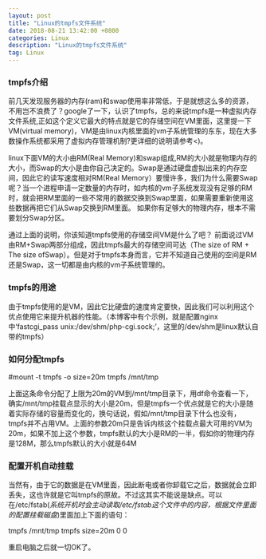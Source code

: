 ```yaml
---
layout: post
title: "Linux的tmpfs文件系统"
date: 2018-08-21 13:42:00 +0800
categories: Linux
description: "Linux的tmpfs文件系统"
tag: Linux
---
```


### tmpfs介绍

前几天发现服务器的内存(ram)和swap使用率非常低，于是就想这么多的资源，不用岂不浪费了？google了一下，认识了tmpfs，总的来说tmpfs是一种虚拟内存文件系统,正如这个定义它最大的特点就是它的存储空间在VM里面，这里提一下VM(virtual memory)，VM是由linux内核里面的vm子系统管理的东东，现在大多数操作系统都采用了虚拟内存管理机制?更详细的说明请参考<<UnderStanding The Linux Virtual Memory Manager>)。

linux下面VM的大小由RM(Real Memory)和swap组成,RM的大小就是物理内存的大小，而Swap的大小是由你自己决定的。Swap是通过硬盘虚拟出来的内存空间，因此它的读写速度相对RM(Real Memory）要慢许多，我们为什么需要Swap呢？当一个进程申请一定数量的内存时，如内核的vm子系统发现没有足够的RM时，就会把RM里面的一些不常用的数据交换到Swap里面，如果需要重新使用这些数据再把它们从Swap交换到RM里面。 如果你有足够大的物理内存，根本不需要划分Swap分区。

通过上面的说明，你该知道tmpfs使用的存储空间VM是什么了吧？ 前面说过VM由RM+Swap两部分组成，因此tmpfs最大的存储空间可达（The size of RM + The size ofSwap）。但是对于tmpfs本身而言，它并不知道自己使用的空间是RM还是Swap，这一切都是由内核的vm子系统管理的。

### tmpfs的用途

由于tmpfs使用的是VM，因此它比硬盘的速度肯定要快，因此我们可以利用这个优点使用它来提升机器的性能。（本博客中有个示例，就是配置nginx中‘fastcgi_pass  unix:/dev/shm/php-cgi.sock;’，这里的/dev/shm是linux默认自带的tmpfs）

### 如何分配tmpfs

\#mount -t tmpfs -o size=20m tmpfs /mnt/tmp

上面这条命令分配了上限为20m的VM到/mnt/tmp目录下，用df命令查看一下，确实/mnt/tmp挂载点显示的大小是20m，但是tmpfs一个优点就是它的大小是随着实际存储的容量而变化的，换句话说，假如/mnt/tmp目录下什么也没有，tmpfs并不占用VM。上面的参数20m只是告诉内核这个挂载点最大可用的VM为20m，如果不加上这个参数，tmpfs默认的大小是RM的一半，假如你的物理内存是128M，那么tmpfs默认的大小就是64M

### 配置开机自动挂载

当然有，由于它的数据是在VM里面，因此断电或者你卸载它之后，数据就会立即丢失，这也许就是它叫tmpfs的原故。不过这其实不能说是缺点。可以在/etc/fstab(*系统开机时会主动读取/etc/fstab这个文件中的内容，根据文件里面的配置挂载磁盘*)里面加上下面的语句：

tmpfs /mnt/tmp tmpfs size=20m 0 0

重启电脑之后就一切OK了。